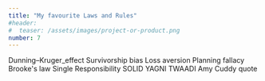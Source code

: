 ```yaml
---
title: "My favourite Laws and Rules"
#header:
#  teaser: /assets/images/project-or-product.png
number: 7
---
```

Dunning–Kruger_effect
Survivorship bias
Loss aversion
Planning fallacy
Brooke's law
Single Responsibility
SOLID
YAGNI
TWAADI
Amy Cuddy quote
